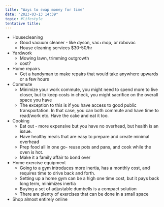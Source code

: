 ```yaml
---
title: "Ways to swap money for time"
date: "2023-03-13 14:39"
topic: #lifestyle 
tentative title:
---
```


- Housecleaning
	- Good vacuum cleaner - like dyson, vac+mop, or robovac
	- House cleaning services $30-50/hr
- Yardwork
	- Mowing lawn, trimming outgrowth
	- cost?
- Home repairs
	- Get a handyman to make repairs that would take anywhere upwards or a few hours
- Commute
	- Minimize your work commute, you might need to spend more to live closer, but to keep costs in check, you might sacrifice on the overall space you have
	- The exception to this is if you have access to good public transportation. In that case, you can both commute and have time to read/work etc. Have the cake and eat it too.
- Cooking
	- Eat out - more expensive but you have no overhead, but health is an issue.
	- Have healthy meals that are easy to prepare and create minimal overhead
	- Prep food all in one go- reuse pots and pans, and cook while the oven is hot.
	- Make it a family affair to bond over
- Home exercise equipment
	- Going to a gym introduces more inertia, has a monthly cost, and requires time to drive back and forth.
	- Setting up a home gym can be a high one time cost, but it pays back long term, minimizes inertia
	- Buying a set of adjustable dumbells is a compact solution
	- There are plenty of exercises that can be done in a small space
- Shop almost entirely online